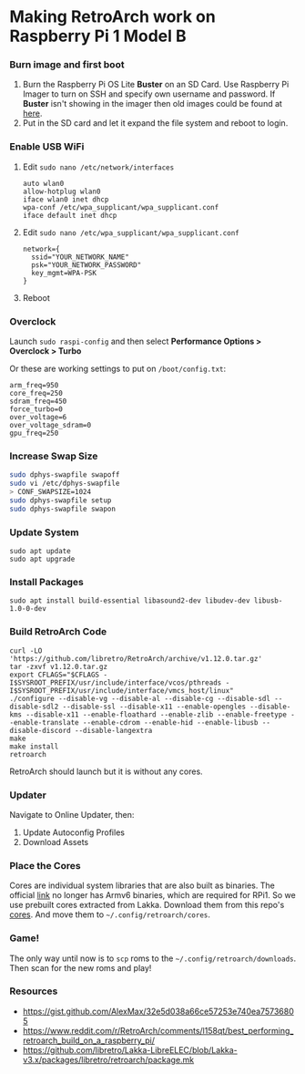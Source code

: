 # Making RetroArch work on Raspberry Pi 1 Model B

### Burn image and first boot

1. Burn the Raspberry Pi OS Lite **Buster** on an SD Card. Use Raspberry Pi Imager to turn on SSH and specify own username and password.
   If **Buster** isn't showing in the imager then old images could be found at [here](http://downloads.raspberrypi.org/raspbian_lite/images/).
2. Put in the SD card and let it expand the file system and reboot to login.

### Enable USB WiFi

1. Edit `sudo nano /etc/network/interfaces`

   ```
   auto wlan0
   allow-hotplug wlan0
   iface wlan0 inet dhcp
   wpa-conf /etc/wpa_supplicant/wpa_supplicant.conf
   iface default inet dhcp
   ```

2. Edit `sudo nano /etc/wpa_supplicant/wpa_supplicant.conf`

   ```
   network={
     ssid="YOUR_NETWORK_NAME"
     psk="YOUR_NETWORK_PASSWORD"
     key_mgmt=WPA-PSK
   }
   ```
   
3. Reboot

### Overclock

Launch `sudo raspi-config` and then select **Performance Options > Overclock > Turbo**

Or these are working settings to put on `/boot/config.txt`:

```
arm_freq=950
core_freq=250
sdram_freq=450
force_turbo=0
over_voltage=6
over_voltage_sdram=0
gpu_freq=250
```

### Increase Swap Size

```bash
sudo dphys-swapfile swapoff
sudo vi /etc/dphys-swapfile
> CONF_SWAPSIZE=1024
sudo dphys-swapfile setup
sudo dphys-swapfile swapon
```

### Update System

```
sudo apt update
sudo apt upgrade
```

### Install Packages

```
sudo apt install build-essential libasound2-dev libudev-dev libusb-1.0-0-dev
```

### Build RetroArch Code

```
curl -LO 'https://github.com/libretro/RetroArch/archive/v1.12.0.tar.gz'
tar -zxvf v1.12.0.tar.gz
export CFLAGS="$CFLAGS -I$SYSROOT_PREFIX/usr/include/interface/vcos/pthreads -I$SYSROOT_PREFIX/usr/include/interface/vmcs_host/linux"
./configure --disable-vg --disable-al --disable-cg --disable-sdl --disable-sdl2 --disable-ssl --disable-x11 --enable-opengles --disable-kms --disable-x11 --enable-floathard --enable-zlib --enable-freetype --enable-translate --enable-cdrom --enable-hid --enable-libusb --disable-discord --disable-langextra
make
make install
retroarch
```

RetroArch should launch but it is without any cores.

### Updater

Navigate to Online Updater, then:
1. Update Autoconfig Profiles
2. Download Assets

### Place the Cores

Cores are individual system libraries that are also built as binaries. The official [link](http://buildbot.libretro.com/nightly/linux/armhf/latest) no longer has Armv6 binaries, which are required for RPi1. So we use prebuilt cores extracted from Lakka. Download them from this repo's [cores](https://github.com/nayaabkhan/rpi1b-retroarch/tree/main/cores). And move them to `~/.config/retroarch/cores`.

### Game!

The only way until now is to `scp` roms to the `~/.config/retroarch/downloads`. Then scan for the new roms and play!

### Resources
- https://gist.github.com/AlexMax/32e5d038a66ce57253e740ea75736805
- https://www.reddit.com/r/RetroArch/comments/l158qt/best_performing_retroarch_build_on_a_raspberry_pi/
- https://github.com/libretro/Lakka-LibreELEC/blob/Lakka-v3.x/packages/libretro/retroarch/package.mk
